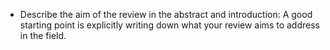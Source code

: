 - Describe the aim of the review in the abstract and introduction: A good starting
  point is explicitly writing down what your review aims to address in the field.